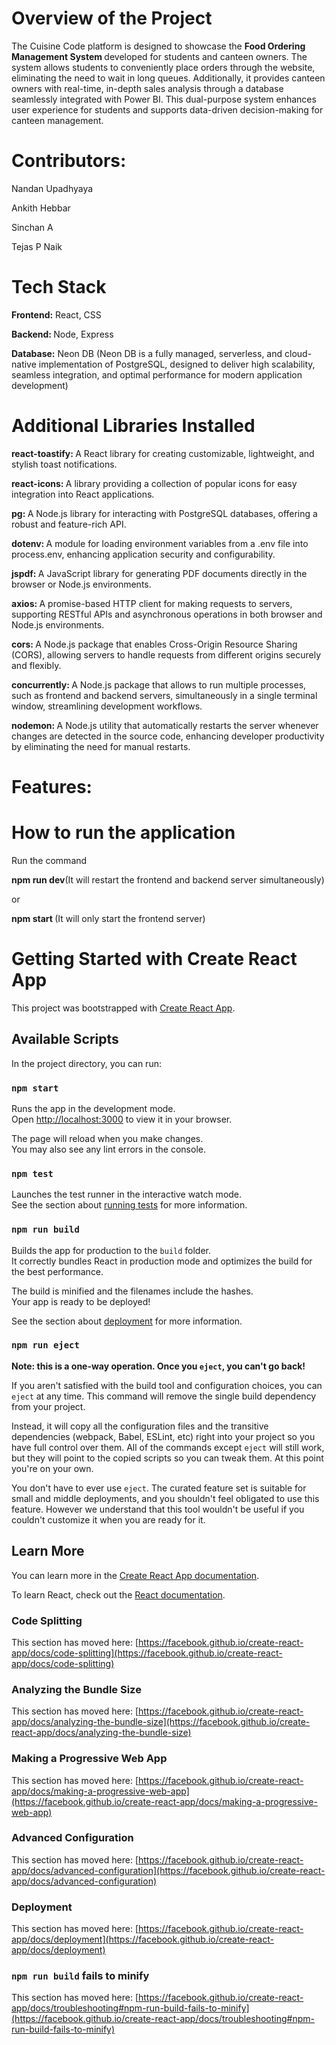 # Overview of the Project
The Cuisine Code platform is designed to showcase the <b> Food Ordering Management System </b> developed for students and canteen owners. The system allows students to conveniently place orders through the website, eliminating the need to wait in long queues. Additionally, it provides canteen owners with real-time, in-depth sales analysis through a database seamlessly integrated with Power BI. This dual-purpose system enhances user experience for students and supports data-driven decision-making for canteen management.

# Contributors:
<p>Nandan Upadhyaya</p>
<p>Ankith Hebbar </p>
<p>Sinchan A </p>
<p>Tejas P Naik </p>

# Tech Stack
<p><b>Frontend:</b>  React, CSS </p>
<p><b>Backend: </b> Node, Express</p>
<p><b>Database:</b>  Neon DB (Neon DB is a fully managed, serverless, and cloud-native implementation of PostgreSQL, designed to deliver high scalability, seamless integration, and optimal performance for modern 
          application development)</p>

# Additional Libraries Installed
<p><b>react-toastify: </b> A React library for creating customizable, lightweight, and stylish toast notifications.</p>
<p><b>react-icons:  </b> A library providing a collection of popular icons for easy integration into React applications.</p>
<p><b>pg:  </b> A Node.js library for interacting with PostgreSQL databases, offering a robust and feature-rich API.</p>
<p><b>dotenv:  </b> A module for loading environment variables from a .env file into process.env, enhancing application security and configurability.</p>
<p><b>jspdf:  </b> A JavaScript library for generating PDF documents directly in the browser or Node.js environments.</p>
<p><b>axios:  </b> A promise-based HTTP client for making requests to servers, supporting RESTful APIs and asynchronous operations in both browser and Node.js environments.</p>
<p><b>cors:  </b> A Node.js package that enables Cross-Origin Resource Sharing (CORS), allowing servers to handle requests from different origins securely and flexibly.</p>
<p><b>concurrently: </b> A Node.js package that allows to run multiple processes, such as  frontend and backend servers, simultaneously in a single terminal window, streamlining development workflows.</p>
<p><b>nodemon: </b> A Node.js utility that automatically restarts the server whenever changes are detected in the source code, enhancing developer productivity by eliminating the need for manual restarts.</p>

# Features:

# How to run the application
<p> Run the command </p>
<p> <b>npm run dev</b>(It will restart the frontend and backend server simultaneously)</p>
<p>or</p>
<p><b>npm start </b> (It will only start the frontend server)</p>

# Getting Started with Create React App

This project was bootstrapped with [Create React App](https://github.com/facebook/create-react-app).

## Available Scripts

In the project directory, you can run:

### `npm start`

Runs the app in the development mode.\
Open [http://localhost:3000](http://localhost:3000) to view it in your browser.

The page will reload when you make changes.\
You may also see any lint errors in the console.

### `npm test`

Launches the test runner in the interactive watch mode.\
See the section about [running tests](https://facebook.github.io/create-react-app/docs/running-tests) for more information.

### `npm run build`

Builds the app for production to the `build` folder.\
It correctly bundles React in production mode and optimizes the build for the best performance.

The build is minified and the filenames include the hashes.\
Your app is ready to be deployed!

See the section about [deployment](https://facebook.github.io/create-react-app/docs/deployment) for more information.

### `npm run eject`

**Note: this is a one-way operation. Once you `eject`, you can't go back!**

If you aren't satisfied with the build tool and configuration choices, you can `eject` at any time. This command will remove the single build dependency from your project.

Instead, it will copy all the configuration files and the transitive dependencies (webpack, Babel, ESLint, etc) right into your project so you have full control over them. All of the commands except `eject` will still work, but they will point to the copied scripts so you can tweak them. At this point you're on your own.

You don't have to ever use `eject`. The curated feature set is suitable for small and middle deployments, and you shouldn't feel obligated to use this feature. However we understand that this tool wouldn't be useful if you couldn't customize it when you are ready for it.

## Learn More

You can learn more in the [Create React App documentation](https://facebook.github.io/create-react-app/docs/getting-started).

To learn React, check out the [React documentation](https://reactjs.org/).

### Code Splitting

This section has moved here: [https://facebook.github.io/create-react-app/docs/code-splitting](https://facebook.github.io/create-react-app/docs/code-splitting)

### Analyzing the Bundle Size

This section has moved here: [https://facebook.github.io/create-react-app/docs/analyzing-the-bundle-size](https://facebook.github.io/create-react-app/docs/analyzing-the-bundle-size)

### Making a Progressive Web App

This section has moved here: [https://facebook.github.io/create-react-app/docs/making-a-progressive-web-app](https://facebook.github.io/create-react-app/docs/making-a-progressive-web-app)

### Advanced Configuration

This section has moved here: [https://facebook.github.io/create-react-app/docs/advanced-configuration](https://facebook.github.io/create-react-app/docs/advanced-configuration)

### Deployment

This section has moved here: [https://facebook.github.io/create-react-app/docs/deployment](https://facebook.github.io/create-react-app/docs/deployment)

### `npm run build` fails to minify

This section has moved here: [https://facebook.github.io/create-react-app/docs/troubleshooting#npm-run-build-fails-to-minify](https://facebook.github.io/create-react-app/docs/troubleshooting#npm-run-build-fails-to-minify)
